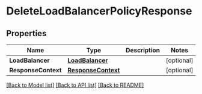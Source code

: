 # DeleteLoadBalancerPolicyResponse

## Properties

Name | Type | Description | Notes
------------ | ------------- | ------------- | -------------
**LoadBalancer** | [**LoadBalancer**](LoadBalancer.md) |  | [optional] 
**ResponseContext** | [**ResponseContext**](ResponseContext.md) |  | [optional] 

[[Back to Model list]](../README.md#documentation-for-models) [[Back to API list]](../README.md#documentation-for-api-endpoints) [[Back to README]](../README.md)


